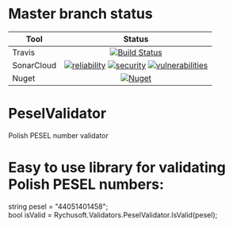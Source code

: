 # Master branch status
Tool  | Status
-------- | :------------:
Travis | [![Build Status](https://travis-ci.org/Rychu-Pawel/PeselValidator.svg?branch=master)](https://travis-ci.org/Rychu-Pawel/PeselValidator)
SonarCloud | [![reliability](https://sonarcloud.io/api/project_badges/measure?project=PeselValidator&metric=reliability_rating)](https://sonarcloud.io/dashboard?id=PeselValidator) [![security](https://sonarcloud.io/api/project_badges/measure?project=PeselValidator&metric=security_rating)](https://sonarcloud.io/dashboard?id=PeselValidator) [![vulnerabilities](https://sonarcloud.io/api/project_badges/measure?project=PeselValidator&metric=vulnerabilities)](https://sonarcloud.io/dashboard?id=PeselValidator)
Nuget | [![Nuget](https://img.shields.io/nuget/v/rychusoft.validators.peselvalidator.svg?style=flat)](https://www.nuget.org/packages/Rychusoft.Validators.PeselValidator/)

# PeselValidator
Polish PESEL number validator

# Easy to use library for validating Polish PESEL numbers:
string pesel = "44051401458"; <br />
bool isValid = Rychusoft.Validators.PeselValidator.IsValid(pesel);

